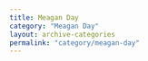 ```yaml
---
title: Meagan Day
category: "Meagan Day"
layout: archive-categories
permalink: "category/meagan-day"
---
```

